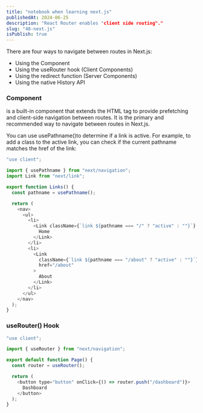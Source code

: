 ```yaml
---
title: "notebook when learning next.js"
publishedAt: 2024-06-25
description: "React Router enables "client side routing"."
slug: "48-next.js"
isPublish: true
---
```


There are four ways to navigate between routes in Next.js:

- Using the <Link> Component
- Using the useRouter hook (Client Components)
- Using the redirect function (Server Components)
- Using the native History API

### <Link> Component

<Link> is a built-in component that extends the HTML <a> tag to provide prefetching and client-side navigation between routes. It is the primary and recommended way to navigate between routes in Next.js.

You can use usePathname()to determine if a link is active. For example, to add a class to the active link, you can check if the current pathname matches the href of the link:

```js
"use client";

import { usePathname } from "next/navigation";
import Link from "next/link";

export function Links() {
  const pathname = usePathname();

  return (
    <nav>
      <ul>
        <li>
          <Link className={`link ${pathname === "/" ? "active" : ""}`} href="/">
            Home
          </Link>
        </li>
        <li>
          <Link
            className={`link ${pathname === "/about" ? "active" : ""}`}
            href="/about"
          >
            About
          </Link>
        </li>
      </ul>
    </nav>
  );
}
```

### useRouter() Hook

```js
"use client";

import { useRouter } from "next/navigation";

export default function Page() {
  const router = useRouter();

  return (
    <button type="button" onClick={() => router.push("/dashboard")}>
      Dashboard
    </button>
  );
}
```
